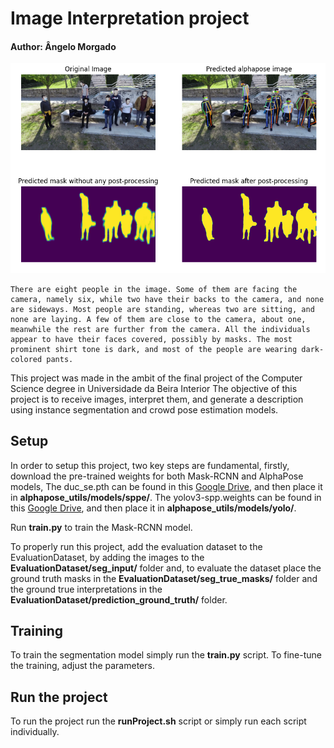 # Image Interpretation project
#### Author: Ângelo Morgado

![](/EvaluationDataset/final_results/image-interpretation.png)

```
There are eight people in the image. Some of them are facing the camera, namely six, while two have their backs to the camera, and none are sideways. Most people are standing, whereas two are sitting, and none are laying. A few of them are close to the camera, about one, meanwhile the rest are further from the camera. All the individuals appear to have their faces covered, possibly by masks. The most prominent shirt tone is dark, and most of the people are wearing dark-colored pants.
```

This project was made in the ambit of the final project of the Computer Science degree in Universidade da Beira Interior
The objective of this project is to receive images, interpret them, and generate a description using instance segmentation and crowd pose estimation models.

## Setup

In order to setup this project, two key steps are fundamental, firstly, download the pre-trained weights for both Mask-RCNN and AlphaPose models, 
The duc_se.pth can be found in this [Google Drive](https://drive.google.com/open?id=1OPORTWB2cwd5YTVBX-NE8fsauZJWsrtW), and then place it in **alphapose_utils/models/sppe/**.
The yolov3-spp.weights can be found in this [Google Drive](https://drive.google.com/open?id=1D47msNOOiJKvPOXlnpyzdKA3k6E97NTC), and then place it in **alphapose_utils/models/yolo/**.

Run **train.py** to train the Mask-RCNN model.

To properly run this project, add the evaluation dataset to the EvaluationDataset, by adding the images to the **EvaluationDataset/seg_input/** folder and, to evaluate the dataset place the ground truth masks in the **EvaluationDataset/seg_true_masks/** folder and the ground true interpretations in the **EvaluationDataset/prediction_ground_truth/** folder.

## Training

To train the segmentation model simply run the **train.py** script. To fine-tune the training, adjust the parameters.

## Run the project

To run the project run the **runProject.sh** script or simply run each script individually.

